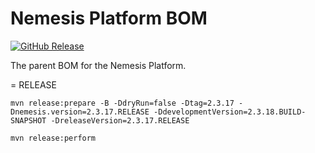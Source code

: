 Nemesis Platform BOM
===========
[![GitHub Release](https://img.shields.io/github/release/nemesis-software/nemesis-bom.svg?maxAge=3600)](https://github.com/nemesis-software/nemesis-bom/releases/latest)

The parent BOM for the Nemesis Platform.

= RELEASE

```
mvn release:prepare -B -DdryRun=false -Dtag=2.3.17 -Dnemesis.version=2.3.17.RELEASE -DdevelopmentVersion=2.3.18.BUILD-SNAPSHOT -DreleaseVersion=2.3.17.RELEASE

mvn release:perform

```
